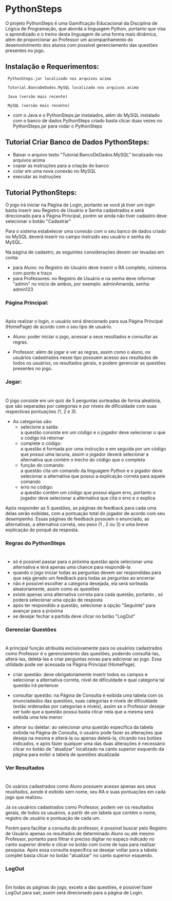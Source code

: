 # PythonSteps
O projeto PythonSteps é uma Gamificação Educacional da Disciplina de Lógica de Programação, que aborda a linguagem Python, portanto que visa o aprendizado e o treino desta linguagem de uma forma mais dinâmica, além de proporcionar ao Professor um acompanhamento do desenvolvimento dos alunos com possível gerenciamento das questões presentes no jogo.


## Instalação e Requerimentos:
     
     PythonSteps.jar localizado nos arquivos acima

     Tutorial.BancoDeDados.MySQL localizado nos arquivos acima

     Java (versão mais recente)

     MySQL (versão mais recente) 


- com o Java e o PythonSteps.jar  instalados, além do MySQL instalado com o banco de dados PythonSteps criado basta clicar duas vezes no PythonSteps.jar para rodar o PythonSteps

## Tutorial Criar Banco de Dados PythonSteps: 
 - Baixar o arquivo texto "Tutorial.BancoDeDados.MySQL" localizado nos arquivos acima
 - copiar as instruções para a criação do banco 
 - colar em uma nova conexão no MySQL 
 - executar as instruções

## Tutorial PythonSteps:
O jogo irá iniciar na Página de Login, portanto se você já tiver um login basta inserir seu Registro de Usuário e Senha cadastrados e será direcionado para a Página Principal, porém se ainda não tiver cadastro deve selecionar o botão "Cadastrar"

Para o sistema estabelecer uma conexão com o seu banco de dados criado no MySQL deverá inserir no campo instruido seu usuário e senha do MySQL. 

Na página de cadastro, as seguintes considerações devem ser levadas em conta:

- para Aluno: no Registro do Usuário deve inserir o RA completo, números com ponto e traço
- para Professores: no Registro de Usuário e na senha deve informar "admin" no início de ambos, por exemplo: adminAmanda, senha: admin123

### Página Principal: ##
#
Após realizar o login, o usuário será direcionado para sua Página Principal (HomePage) de acordo com o seu tipo de usuário.

- Aluno: poder iniciar o jogo, acessar a seus resultados e consultar as regras. 

- Professor: além de jogar e ver as regras, assim como o aluno, os usuários cadastrados nesse tipo possuem acesso aos resultados de todos os usuários, os resultados gerais, e podem gerenciar as questões presentes no jogo.


### Jogar: ##
#
O jogo consiste em um quiz de 5 perguntas sorteadas de forma aleatória, que são separadas por categorias e por níveis de dificuldade com suas respectivas pontuações (1, 2 e 3). 
- As categorias são:
    - selecione a saída:  
        a questão consiste em um código e o jogador deve selecionar o que o código irá retornar
    - complete o código:  
        a questão é formada por uma instrução e em seguida por um código que possui uma lacuna, assim o jogador deverá selecionar a alternativa que contém o trecho do código que o completa
    - função do comando:  
        a questão cita um comando da linguagem Python e o jogador deve selecionar a alternativa que possui a explicação correta para aquele comando 
    - erro no código:  
        a questão contém um código que possui algum erro, portanto o jogador deve selecionar a alternativa que cita o erro e o explica

Após responder as 5 questões, as páginas de feedback para cada uma delas serão exibidas, com a pontuação total do jogador de acordo com seu desempenho. Essas páginas de feedback possuem o enunciado, as alternativas, a alternativa correta, seu peso (1 , 2 ou 3) e uma breve explicação do porquê da resposta. 

### Regras do PythonSteps
#
- só é possível passar para o próxima questão após selecionar uma alternativa e terá apenas uma chance para respondê-la
- quando o jogo iniciar todas as perguntas devem ser respondidas para que seja gerado um feedback para todas as perguntas ao encerrar
- não é possível escolher a categoria desejada, ela será sorteada aleatoriamente, assim como as questões
- existe apenas uma alternativa correta para cada questão, portanto , só poderá selecionar uma opção de resposta
- após ter respondido a questão, selecionar a opção "Seguinte" para avançar para a próxima
- se desejar fechar a partida deve clicar no botão "LogOut"

### Gerenciar Questões ##
#
A principal função atribuida excluisvamente para os usuários cadastrados como Professor é o gerenciamento das questões, podendo consultá-las, alterá-las, deletá-las e criar perguntas novas para adicionar ao jogo. Essa utilidade pode ser acessada na Página Principal (HomePage).
- criar questão: deve obrigatoriamente inserir todos os campos e selecionar a alternativa correta, nível de dificuldade e qual categoria tal questão irá pertencer 

- consultar questão: na Página de Consulta é exibida uma tabela com os enunciadados das questões, suas categorias e níveis de dificuldade (estão ordenadas por categorias e níveis), assim se o Professor desejar ver tudo que a questão possui basta clicar nela que a mesma será exibida uma tela menor 

- alterar ou deletar: ao selecionar uma questão específica da tabela exibida na Página de Consulta, o usuário pode fazer as alterações que deseja na mesma e alterá-la ou apenas deletá-la, clicando nos botões indicados, e após fazer qualquer uma das duas alterações é necessário clicar no botão de "atualizar" localizado na canto superior esquerdo da página para exibir a tabela de questões atualizada 

### Ver Resultados
#

Os usários cadastrados como Aluno possuem acesso apenas aos seus reusltados, aonde é exibido sem nome, seu RA e suas pontuações em cada jogo que realizou.

Já os usuários cadastrados como Professor, podem ver os resultados gerais, de todos os usuários, a partir de um tabela que contém o nome, registro de usuário e pontuação de cada um.  

Porém para facilitar a consulta do professor, é possível buscar pelo Registro de Usuário apenas os resultados de determinado Aluno ou até mesmo Professor, portanto para filtrar é preciso digitar no espaço indicado no canto superior direito e clicar no botão com ícone de lupa para realizar pesquisa. Após essa consulta específica se desejar voltar para a tabela complet basta clicar no botão "atualizar" no canto superior esquerdo.


### LogOut
#

Em todas as páginas do jogo, exceto a das questões, é possível fazer LogOut para sair, assim será direcionado para a página de Login.

